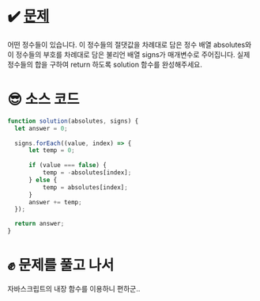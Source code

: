 # ✔️ [문제](https://programmers.co.kr/learn/courses/30/lessons/76501)
어떤 정수들이 있습니다. 이 정수들의 절댓값을 차례대로 담은 정수 배열 absolutes와 이 정수들의 부호를 차례대로 담은 불리언 배열 signs가 매개변수로 주어집니다. 실제 정수들의 합을 구하여 return 하도록 solution 함수를 완성해주세요.
# 😎 소스 코드
``` javascript
function solution(absolutes, signs) {
  let answer = 0;
  
  signs.forEach((value, index) => {
      let temp = 0;
      
      if (value === false) {
          temp = -absolutes[index];
      } else {
          temp = absolutes[index];
      }
      answer += temp;
  });

  return answer;
}
```

# ✊ 문제를 풀고 나서
자바스크립트의 내장 함수를 이용하니 편하군..
